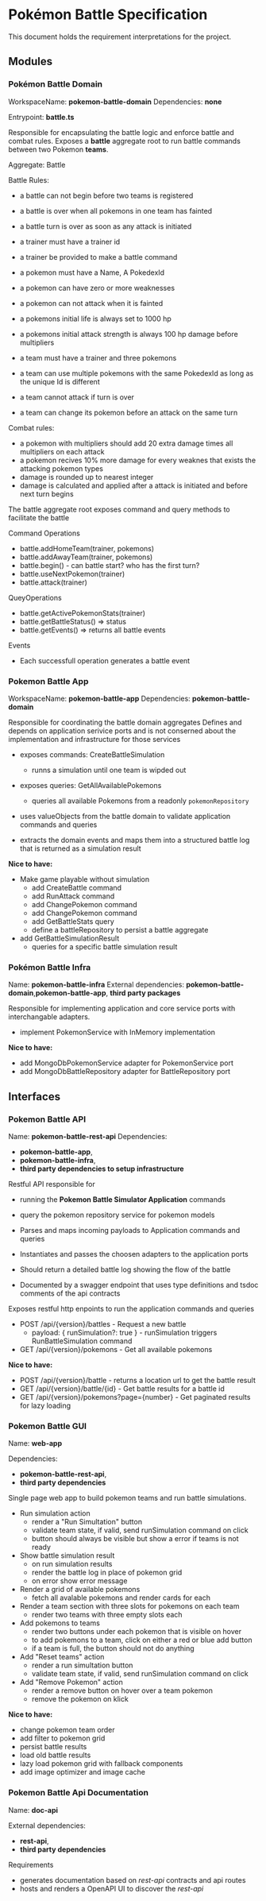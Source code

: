 # Pokémon Battle Specification

This document holds the requirement interpretations for the project.

## Modules

### Pokémon Battle Domain

WorkspaceName: **pokemon-battle-domain**
Dependencies: **none**

Entrypoint: **battle.ts**

Responsible for encapsulating the battle logic and enforce battle and combat rules. Exposes a **battle** aggregate root to run battle commands between two Pokemon **teams**.

Aggregate: Battle

Battle Rules:

- a battle can not begin before two teams is registered
- a battle is over when all pokemons in one team has fainted
- a battle turn is over as soon as any attack is initiated
- a trainer must have a trainer id
- a trainer be provided to make a battle command
- a pokemon must have a Name, A PokedexId
- a pokemon can have zero or more weaknesses
- a pokemon can not attack when it is fainted
- a pokemons initial life is always set to 1000 hp
- a pokemons initial attack strength is always 100 hp damage before multipliers

- a team must have a trainer and three pokemons
- a team can use multiple pokemons with the same PokedexId as long as the unique Id is different
- a team cannot attack if turn is over
- a team can change its pokemon before an attack on the same turn

Combat rules:

- a pokemon with multipliers should add 20 extra damage times all multipliers on each attack
- a pokemon recives 10% more damage for every weaknes that exists the attacking pokemon types
- damage is rounded up to nearest integer
- damage is calculated and applied after a attack is initiated and before next turn begins

The battle aggregate root exposes command and query methods to facilitate the battle

Command Operations

- battle.addHomeTeam(trainer, pokemons)
- battle.addAwayTeam(trainer, pokemons)
- battle.begin() - can battle start? who has the first turn?
- battle.useNextPokemon(trainer)
- battle.attack(trainer)

QueyOperations

- battle.getActivePokemonStats(trainer)
- battle.getBattleStatus() => status
- battle.getEvents() => returns all battle events

Events

- Each successfull operation generates a battle event

### Pokemon Battle App

WorkspaceName: **pokemon-battle-app**
Dependencies: **pokemon-battle-domain**

Responsible for coordinating the battle domain aggregates
Defines and depends on application serivice ports and is not conserned about the implementation and infrastructure for those services

- exposes commands: CreateBattleSimulation
  - runns a simulation until one team is wipded out
- exposes queries: GetAllAvailablePokemons

  - queries all available Pokemons from a readonly `pokemonRepository`

- uses valueObjects from the battle domain to validate application commands and queries
- extracts the domain events and maps them into a structured battle log that is returned as a simulation result

**Nice to have:**

- Make game playable without simulation
  - add CreateBattle command
  - add RunAttack command
  - add ChangePokemon command
  - add ChangePokemon command
  - add GetBattleStats query
  - define a battleRepository to persist a battle aggregate
- add GetBattleSimulationResult
  - queries for a specific battle simulation result

### Pokémon Battle Infra

Name: **pokemon-battle-infra**
External dependencies: **pokemon-battle-domain**,**pokemon-battle-app**, **third party packages**

Responsible for implementing application and core service ports with interchangable adapters.

- implement PokemonService with InMemory implementation

**Nice to have:**

- add MongoDbPokemonService adapter for PokemonService port
- add MongoDbBattleRepository adapter for BattleRepository port

## Interfaces

### Pokemon Battle API

Name: **pokemon-battle-rest-api**
Dependencies:

- **pokemon-battle-app**,
- **pokemon-battle-infra**,
- **third party dependencies to setup infrastructure**

Restful API responsible for

- running the **Pokemon Battle Simulator Application** commands
- query the pokemon repository service for pokemon models

- Parses and maps incoming payloads to Application commands and queries
- Instantiates and passes the choosen adapters to the application ports
- Should return a detailed battle log showing the flow of the battle
- Documented by a swagger endpoint that uses type definitions and tsdoc comments of the api contracts

Exposes restful http enpoints to run the application commands and queries

- POST /api/{version}/battles - Request a new battle
  - payload: { runSimulation?: true } - runSimulation triggers RunBattleSimulation command
- GET /api/{version}/pokemons - Get all available pokemons

**Nice to have:**

- POST /api/{version}/battle - returns a location url to get the battle result
- GET /api/{version}/battle/{id} - Get battle results for a battle id
- GET /api/{version}/pokemons?page={number} - Get paginated results for lazy loading

### Pokemon Battle GUI

Name: **web-app**

Dependencies:

- **pokemon-battle-rest-api**,
- **third party dependencies**

Single page web app to build pokemon teams and run battle simulations.

- Run simulation action
  - render a "Run Simultation" button
  - validate team state, if valid, send runSimulation command on click
  - button should always be visible but show a error if teams is not ready
- Show battle simulation result
  - on run simulation results
  - render the battle log in place of pokemon grid
  - on error show error message
- Render a grid of available pokemons
  - fetch all avalable pokemons and render cards for each
- Render a team section with three slots for pokemons on each team
  - render two teams with three empty slots each
- Add pokemons to teams
  - render two buttons under each pokemon that is visible on hover
  - to add pokemons to a team, click on either a red or blue add button
  - if a team is full, the button should not do anything
- Add "Reset teams" action
  - render a run simultation button
  - validate team state, if valid, send runSimulation command on click
- Add "Remove Pokemon" action
  - render a remove button on hover over a team pokemon
  - remove the pokemon on klick

**Nice to have:**

- change pokemon team order
- add filter to pokemon grid
- persist battle results
- load old battle results
- lazy load pokemon grid with fallback components
- add image optimizer and image cache

### Pokemon Battle Api Documentation

Name: **doc-api**

External dependencies:

- **rest-api**,
- **third party dependencies**

Requirements

- generates documentation based on _rest-api_ contracts and api routes
- hosts and renders a OpenAPI UI to discover the _rest-api_
